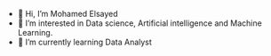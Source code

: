 - 👋 Hi, I’m Mohamed Elsayed
- 👀 I’m interested in Data science, Artificial intelligence and Machine Learning.
- 🌱 I’m currently learning Data Analyst

<!---
modi161/modi161 is a ✨ special ✨ repository because its `README.md` (this file) appears on your GitHub profile.
You can click the Preview link to take a look at your changes.
--->
